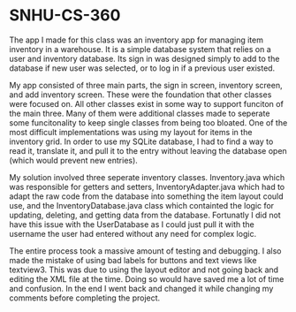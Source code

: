 # SNHU-CS-360

The app I made for this class was an inventory app for managing item inventory in a warehouse.  It is a simple database system that relies on a user and inventory database.  Its sign in was designed simply to add to the database if new user was selected, or to log in if a previous user existed.  

My app consisted of three main parts, the sign in screen, inventory screen, and add inventory screen.  These were the foundation that other classes were focused on.  All other classes exist in some way to support funciton of the main three.  Many of them were additional classes made to seperate some funcitonality to keep single classes from being too bloated.  One of the most difficult implementations was using my layout for items in the inventory grid.  In order to use my SQLite database, I had to find a way to read it, translate it, and pull it to the entry without leaving the database open (which would prevent new entries).

My solution involved three seperate inventory classes.  Inventory.java which was responsible for getters and setters, InventoryAdapter.java which had to adapt the raw code from the database into something the item layout could use, and the InventoryDatabase.java class which containted the logic for updating, deleting, and getting data from the database.  Fortunatly I did not have this issue with the UserDatabase as I could just pull it with the username the user had entered without any need for complex logic.

The entire process took a massive amount of testing and debugging.  I also made the mistake of using bad labels for buttons and text views like textview3.  This was due to using the layout editor and not going back and editing the XML file at the time.  Doing so would have saved me a lot of time and confusion.  In the end I went back and changed it while changing my comments before completing the project.
